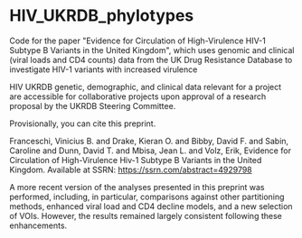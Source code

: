 # HIV_UKRDB_phylotypes
Code for the paper "Evidence for Circulation of High-Virulence HIV-1 Subtype B 
Variants in the United Kingdom", which uses genomic and clinical (viral loads and CD4 counts) 
data from the UK Drug Resistance Database to investigate HIV-1 variants with increased virulence

HIV UKRDB genetic, demographic, and clinical data relevant for a project are accessible for 
collaborative projects upon approval of a research proposal by the UKRDB Steering Committee.

Provisionally, you can cite this preprint.

Franceschi, Vinicius B. and Drake, Kieran O. and Bibby, David F. and Sabin, Caroline and Dunn, David T. and Mbisa, Jean L. and Volz, Erik, 
Evidence for Circulation of High-Virulence Hiv-1 Subtype B Variants in the United Kingdom. 
Available at SSRN: https://ssrn.com/abstract=4929798

A more recent version of the analyses presented in this preprint was performed, including, 
in particular, comparisons against other partitioning methods, enhanced viral load and CD4 decline models, 
and a new selection of VOIs. However, the results remained largely consistent following these enhancements.